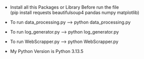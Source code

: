 * Install all this Packages or Library Before run the file <br>
(pip install requests beautifulsoup4 pandas numpy matplotlib)

* To run data_processing.py --> python data_processing.py
* To run log_generator.py --> python log_generator.py
* To run WebScrapper.py --> python WebScrapper.py

* My Python Version is Python 3.13.5
